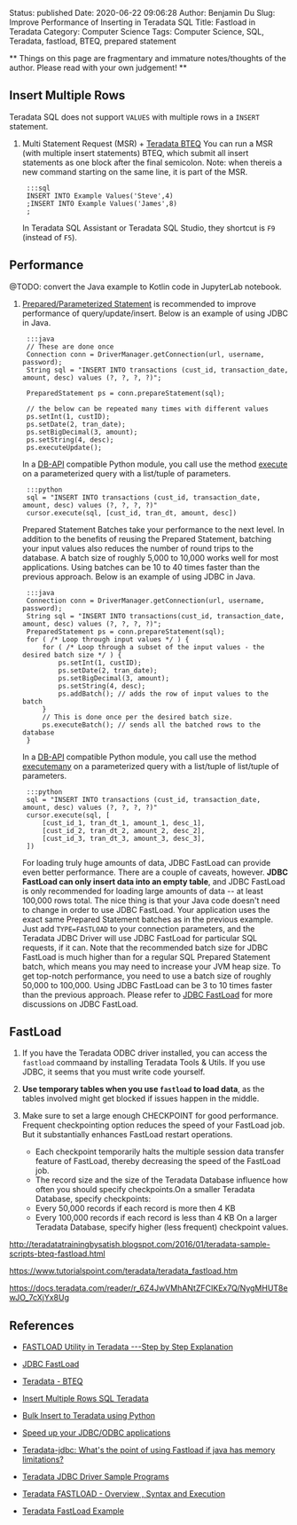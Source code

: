 Status: published
Date: 2020-06-22 09:06:28
Author: Benjamin Du
Slug: Improve Performance of Inserting in Teradata SQL
Title: Fastload in Teradata
Category: Computer Science
Tags: Computer Science, SQL, Teradata, fastload, BTEQ, prepared statement

**
Things on this page are fragmentary and immature notes/thoughts of the author.
Please read with your own judgement!
**

## Insert Multiple Rows

Teradata SQL does not support `VALUES` with multiple rows in a `INSERT` statement.

1. Multi Statement Request (MSR) + [Teradata BTEQ](https://www.tutorialspoint.com/teradata/teradata_bteq.htm)
    You can run a MSR (with multiple insert statements) BTEQ,
    which submit all insert statements as one block after the final semicolon.
    Note: when thereis a new command starting on the same line,
    it is part of the MSR.

        :::sql
        INSERT INTO Example Values('Steve',4)
        ;INSERT INTO Example Values('James',8)
        ;

    In Teradata SQL Assistant or Teradata SQL Studio,
    they shortcut is `F9` (instead of `F5`).

## Performance

@TODO: convert the Java example to Kotlin code in JupyterLab notebook.

1. [Prepared/Parameterized Statement](https://en.wikipedia.org/wiki/Prepared_statement)
    is recommended to improve performance of query/update/insert. 
	Below is an example of using JDBC in Java.

        :::java
        // These are done once 
        Connection conn = DriverManager.getConnection(url, username, password);
        String sql = "INSERT INTO transactions (cust_id, transaction_date, amount, desc) values (?, ?, ?, ?)";
     
        PreparedStatement ps = conn.prepareStatement(sql);
         
        // the below can be repeated many times with different values
        ps.setInt(1, custID);
        ps.setDate(2, tran_date);
        ps.setBigDecimal(3, amount);
        ps.setString(4, desc);
        ps.executeUpdate();

    In a [DB-API](https://www.python.org/dev/peps/pep-0249/) compatible Python module,
    you call use the method [execute](https://www.python.org/dev/peps/pep-0249/#id15)
    on a parameterized query with a list/tuple of parameters.

		:::python
		sql = "INSERT INTO transactions (cust_id, transaction_date, amount, desc) values (?, ?, ?, ?)"
		cursor.execute(sql, [cust_id, tran_dt, amount, desc])

	Prepared Statement Batches take your performance to the next level. 
	In addition to the benefits of reusing the Prepared Statement, 
	batching your input values also reduces the number of round trips to the database. 
	A batch size of roughly 5,000 to 10,000 works well for most applications. 
	Using batches can be 10 to 40 times faster than the previous approach.
	Below is an example of using JDBC in Java.

		:::java
		Connection conn = DriverManager.getConnection(url, username, password);
		String sql = "INSERT INTO transactions(cust_id, transaction_date, amount, desc) values (?, ?, ?, ?)";
		PreparedStatement ps = conn.prepareStatement(sql);
		for ( /* Loop through input values */ ) {
			for ( /* Loop through a subset of the input values - the desired batch size */ ) {
				ps.setInt(1, custID);
				ps.setDate(2, tran_date);
				ps.setBigDecimal(3, amount);
				ps.setString(4, desc);
				ps.addBatch(); // adds the row of input values to the batch
			}
			// This is done once per the desired batch size.
			ps.executeBatch(); // sends all the batched rows to the database
		}

    In a [DB-API](https://www.python.org/dev/peps/pep-0249/) compatible Python module,
    you call use the method [executemany](https://www.python.org/dev/peps/pep-0249/#executemany)
    on a parameterized query with a list/tuple of list/tuple of parameters.

		:::python
		sql = "INSERT INTO transactions (cust_id, transaction_date, amount, desc) values (?, ?, ?, ?)"
		cursor.execute(sql, [
			[cust_id_1, tran_dt_1, amount_1, desc_1],
			[cust_id_2, tran_dt_2, amount_2, desc_2],
			[cust_id_3, tran_dt_3, amount_3, desc_3],
		])

	For loading truly huge amounts of data, 
	JDBC FastLoad can provide even better performance. 
	There are a couple of caveats, however. 
	**JDBC FastLoad can only insert data into an empty table**,
	and JDBC FastLoad is only recommended for loading large amounts of data -- at least 100,000 rows total.
	The nice thing is that your Java code doesn't need to change in order to use JDBC FastLoad. 
	Your application uses the exact same Prepared Statement batches as in the previous example. 
	Just add `TYPE=FASTLOAD` to your connection parameters, 
	and the Teradata JDBC Driver will use JDBC FastLoad for particular SQL requests, if it can.
	Note that the recommended batch size for JDBC FastLoad is much higher 
	than for a regular SQL Prepared Statement batch, which means you may need to increase your JVM heap size. 
	To get top-notch performance, 
	you need to use a batch size of roughly 50,000 to 100,000. 
	Using JDBC FastLoad can be 3 to 10 times faster than the previous approach.
	Please refer to 
	[JDBC FastLoad](https://teradata-docs.s3.amazonaws.com/doc/connectivity/jdbc/reference/current/jdbcug_chapter_2.html#BABFGFAF)
	for more discussions on JDBC FastLoad.

## FastLoad

1. If you have the Teradata ODBC driver installed,
    you can access the `fastload` commaand by installing Teradata Tools & Utils.
    If you use JDBC, 
    it seems that you must write code yourself.

2. **Use temporary tables when you use `fastload` to load data**,
    as the tables involved might get blocked if issues happen in the middle.

3. Make sure to set a large enough CHECKPOINT for good performance.
    Frequent checkpointing option reduces the speed of your FastLoad job.
    But it substantially enhances FastLoad restart operations.

    - Each checkpoint temporarily halts the multiple session data transfer feature of FastLoad,
        thereby decreasing the speed of the FastLoad job.
    - The record size and the size of the Teradata Database influence how often you should
        specify checkpoints.On a smaller Teradata Database, specify checkpoints:
    - Every 50,000 records if each record is more then 4 KB
    - Every 100,000 records if each record is less than 4 KB
        On a larger Teradata Database, specify higher (less frequent) checkpoint values.

http://teradatatrainingbysatish.blogspot.com/2016/01/teradata-sample-scripts-bteq-fastload.html

https://www.tutorialspoint.com/teradata/teradata_fastload.htm

https://docs.teradata.com/reader/r_6Z4JwVMhANtZFCIKEx7Q/NygMHUT8ewJO_7cXjYx8Ug


## References

- [FASTLOAD Utility in Teradata ---Step by Step Explanation](https://www.youtube.com/watch?v=eeHaRzoYLL4)

- [JDBC FastLoad](https://teradata-docs.s3.amazonaws.com/doc/connectivity/jdbc/reference/current/jdbcug_chapter_2.html#BABFGFAF)

- [Teradata - BTEQ](https://www.tutorialspoint.com/teradata/teradata_bteq.htm)

- [Insert Multiple Rows SQL Teradata](https://stackoverflow.com/questions/39668309/insert-multiple-rows-sql-teradata)

- [Bulk Insert to Teradata using Python](http://www.ebyhr.org/2018/10/bulk-insert-to-teradata-using-python.html)

- [Speed up your JDBC/ODBC applications](https://downloads.teradata.com/connectivity/articles/speed-up-your-jdbcodbc-applications)

- [Teradata-jdbc: What's the point of using Fastload if java has memory limitations?](https://stackoverflow.com/questions/26684648/teradata-jdbc-whats-the-point-of-using-fastload-if-java-has-memory-limitations)

- [Teradata JDBC Driver Sample Programs](https://teradata-docs.s3.amazonaws.com/doc/connectivity/jdbc/reference/current/samplePrograms.html)

- [Teradata FASTLOAD - Overview , Syntax and Execution](https://www.youtube.com/watch?v=sq5x__EkCJc)

- [Teradata FastLoad Example](https://docs.teradata.com/reader/r_6Z4JwVMhANtZFCIKEx7Q/cE9QwHgBRSq8CvD61SaycQ)
